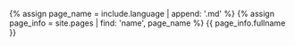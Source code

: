 

{% assign page_name = include.language | append: '.md' %}
{% assign page_info = site.pages | find: 'name', page_name %}
{{ page_info.fullname }}